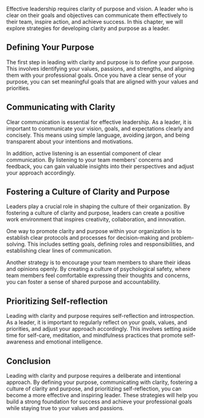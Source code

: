 
Effective leadership requires clarity of purpose and vision. A leader who is clear on their goals and objectives can communicate them effectively to their team, inspire action, and achieve success. In this chapter, we will explore strategies for developing clarity and purpose as a leader.

Defining Your Purpose
---------------------

The first step in leading with clarity and purpose is to define your purpose. This involves identifying your values, passions, and strengths, and aligning them with your professional goals. Once you have a clear sense of your purpose, you can set meaningful goals that are aligned with your values and priorities.

Communicating with Clarity
--------------------------

Clear communication is essential for effective leadership. As a leader, it is important to communicate your vision, goals, and expectations clearly and concisely. This means using simple language, avoiding jargon, and being transparent about your intentions and motivations.

In addition, active listening is an essential component of clear communication. By listening to your team members' concerns and feedback, you can gain valuable insights into their perspectives and adjust your approach accordingly.

Fostering a Culture of Clarity and Purpose
------------------------------------------

Leaders play a crucial role in shaping the culture of their organization. By fostering a culture of clarity and purpose, leaders can create a positive work environment that inspires creativity, collaboration, and innovation.

One way to promote clarity and purpose within your organization is to establish clear protocols and processes for decision-making and problem-solving. This includes setting goals, defining roles and responsibilities, and establishing clear lines of communication.

Another strategy is to encourage your team members to share their ideas and opinions openly. By creating a culture of psychological safety, where team members feel comfortable expressing their thoughts and concerns, you can foster a sense of shared purpose and accountability.

Prioritizing Self-reflection
----------------------------

Leading with clarity and purpose requires self-reflection and introspection. As a leader, it is important to regularly reflect on your goals, values, and priorities, and adjust your approach accordingly. This involves setting aside time for self-care, meditation, and mindfulness practices that promote self-awareness and emotional intelligence.

Conclusion
----------

Leading with clarity and purpose requires a deliberate and intentional approach. By defining your purpose, communicating with clarity, fostering a culture of clarity and purpose, and prioritizing self-reflection, you can become a more effective and inspiring leader. These strategies will help you build a strong foundation for success and achieve your professional goals while staying true to your values and passions.
